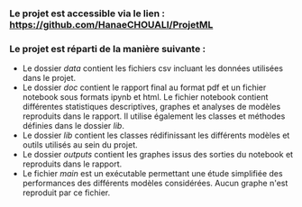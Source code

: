 ### Le projet est accessible via le lien : https://github.com/HanaeCHOUALI/ProjetML
### Le projet est réparti de la manière suivante :
- Le dossier *data* contient les fichiers csv incluant les données utilisées dans le projet.
- Le dossier *doc* contient le rapport final au format pdf et un fichier notebook sous formats ipynb et html. Le fichier
notebook contient différentes statistiques descriptives, graphes et analyses de modèles reproduits dans le rapport. Il
utilise également les classes et méthodes définies dans le dossier *lib*.
- Le dossier *lib* contient les classes rédifinissant les différents modèles et outils utilisés au sein du projet.
- Le dossier *outputs* contient les graphes issus des sorties du notebook et reproduits dans le rapport.
- Le fichier *main* est un exécutable permettant une étude simplifiée des performances des différents modèles 
considérées. Aucun graphe n'est reproduit par ce fichier.
